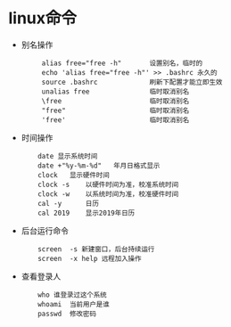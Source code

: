 # linux命令 

*   别名操作        

             alias free="free -h"       设置别名，临时的
             echo 'alias free="free -h"' >> .bashrc 永久的
             source .bashrc             刷新下配置才能立即生效
             unalias free               临时取消别名
             \free                      临时取消别名
             "free"                     临时取消别名
             'free'                     临时取消别名

*   时间操作

            date 显示系统时间
            date +"%y-%m-%d"   年月日格式显示
            clock   显示硬件时间
            clock -s    以硬件时间为准，校准系统时间
            clock -w    以系统时间为准，校准硬件时间
            cal -y      日历
            cal 2019    显示2019年日历
*   后台运行命令

            screen  -s 新建窗口，后台持续运行
            screen  -x help 远程加入操作
*   查看登录人

            who 谁登录过这个系统
            whoami  当前用户是谁
            passwd  修改密码
            
            
